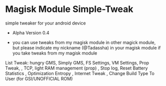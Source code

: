 # Magisk Module Simple-Tweak

simple tweaker for your android device

* Alpha Version 0.4

* you can use tweaks from my magisk module in
other magick module, but please indicate my 
nickname (@Tadassha) in your magisk module if 
you take tweaks from my magisk module

List Tweak: hungry GMS, Simply GMS, FS Settings, VM Settings, Prop Tweak, , TCP,  light RAM management (prop) , Stop log, Reset Battery Statistics , Optimization Entropy , Internet Tweak , Change Build Type To User (for GSI/UNOFFICIAL ROM)
